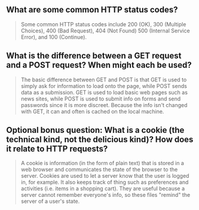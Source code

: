 ## What are some common HTTP status codes?
> Some common HTTP status codes include 200 (OK), 300 (Multiple Choices), 400 (Bad Request), 404 (Not Found) 500 (Internal Service Error), and 100 (Continue).

## What is the difference between a GET request and a POST request? When might each be used?
>The basic difference between GET and POST is that GET is used to simply ask for information to load onto the page, while POST sends data as a submission.  GET is used to load basic web pages such as news sites, while POST is used to submit info on forms and send passwords since it is more discreet.  Because the info isn't changed with GET, it can and often is cached on the local machine.


## Optional bonus question: What is a cookie (the technical kind, not the delicious kind)? How does it relate to HTTP requests?
> A cookie is information (in the form of plain text) that is stored in a web browser and communicates the state of the browser to the server.  Cookies are used to let a server know that the user is logged in, for example.  It also keeps track of thing such as preferences and activities (i.e. items in a shopping cart).  They are useful because a server cannot remember everyone's info, so these files "remind" the server of a user's state.